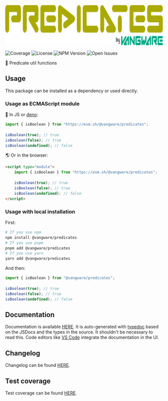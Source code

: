 <img alt="Predicates by Vangware" src="./logo.svg" height="128" />

![Coverage][coverage-badge] ![License][license-badge]
![NPM Version][npm-version-badge] ![Open Issues][open-issues-badge]

🧐 Predicate util functions

## Usage

This package can be installed as a dependency or used directly.

### Usage as ECMAScript module

🦕 In JS or [deno][deno]:

```js
import { isBoolean } from "https://esm.sh/@vangware/predicates";

isBoolean(true); // true
isBoolean(false); // true
isBoolean(undefined); // false
```

🌎 Or in the browser:

```html
<script type="module">
	import { isBoolean } from "https://esm.sh/@vangware/predicates";

	isBoolean(true); // true
	isBoolean(false); // true
	isBoolean(undefined); // false
</script>
```

### Usage with local installation

First:

```bash
# If you use npm
npm install @vangware/predicates
# If you use pnpm
pnpm add @vangware/predicates
# If you use yarn
yarn add @vangware/predicates
```

And then:

```js
import { isBoolean } from "@vangware/predicates";

isBoolean(true); // true
isBoolean(false); // true
isBoolean(undefined); // false
```

## Documentation

Documentation is available [HERE][documentation]. It is auto-generated with
[typedoc][typedoc] based on the JSDocs and the types in the source. It shouldn't
be necessary to read this. Code editors like [VS Code][vscode] integrate the
documentation in the UI.

## Changelog

Changelog can be found [HERE][changelog].

## Test coverage

Test coverage can be found [HERE][coverage].

<!-- Reference -->

[changelog]: https://github.com/vangware/predicates/blob/main/CHANGELOG.md
[coverage-badge]:
	https://img.shields.io/coveralls/github/vangware/predicates.svg?style=for-the-badge&labelColor=666&color=0a8&link=https://coveralls.io/github/vangware/predicates
[coverage]: https://coveralls.io/github/vangware/predicates
[deno]: https://deno.land/
[documentation]: https://predicates.vangware.com
[license-badge]:
	https://img.shields.io/npm/l/@vangware/predicates.svg?style=for-the-badge&labelColor=666&color=0a8&link=https://github.com/vangware/predicates/blob/main/LICENSE
[npm-version-badge]:
	https://img.shields.io/npm/v/@vangware/predicates.svg?style=for-the-badge&labelColor=666&color=0a8&link=https://npm.im/@vangware/predicates
[open-issues-badge]:
	https://img.shields.io/github/issues/vangware/predicates.svg?style=for-the-badge&labelColor=666&color=0a8&link=https://github.com/vangware/predicates/issues
[typedoc]: https://typedoc.org/
[vscode]: https://code.visualstudio.com/

